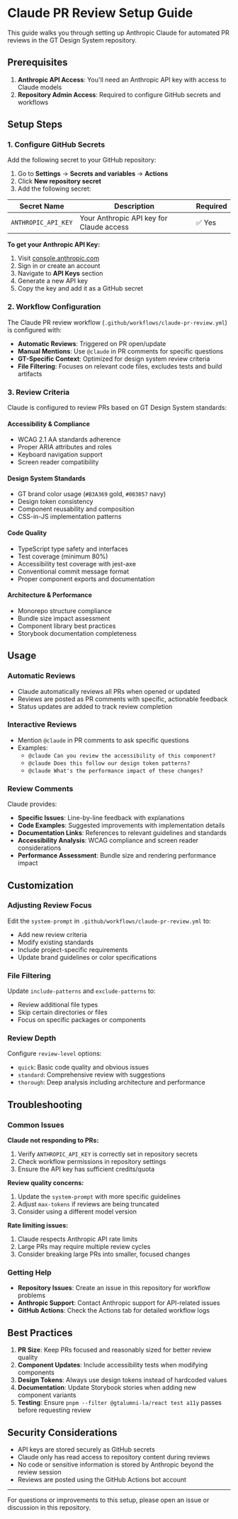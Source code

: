 # Claude PR Review Setup Guide

This guide walks you through setting up Anthropic Claude for automated PR reviews in the GT Design System repository.

## Prerequisites

1. **Anthropic API Access**: You'll need an Anthropic API key with access to Claude models
2. **Repository Admin Access**: Required to configure GitHub secrets and workflows

## Setup Steps

### 1. Configure GitHub Secrets

Add the following secret to your GitHub repository:

1. Go to **Settings** → **Secrets and variables** → **Actions**
2. Click **New repository secret**
3. Add the following secret:

| Secret Name | Description | Required |
|-------------|-------------|----------|
| `ANTHROPIC_API_KEY` | Your Anthropic API key for Claude access | ✅ Yes |

**To get your Anthropic API Key:**
1. Visit [console.anthropic.com](https://console.anthropic.com)
2. Sign in or create an account
3. Navigate to **API Keys** section
4. Generate a new API key
5. Copy the key and add it as a GitHub secret

### 2. Workflow Configuration

The Claude PR review workflow (`.github/workflows/claude-pr-review.yml`) is configured with:

- **Automatic Reviews**: Triggered on PR open/update
- **Manual Mentions**: Use `@claude` in PR comments for specific questions
- **GT-Specific Context**: Optimized for design system review criteria
- **File Filtering**: Focuses on relevant code files, excludes tests and build artifacts

### 3. Review Criteria

Claude is configured to review PRs based on GT Design System standards:

#### Accessibility & Compliance
- WCAG 2.1 AA standards adherence
- Proper ARIA attributes and roles
- Keyboard navigation support
- Screen reader compatibility

#### Design System Standards
- GT brand color usage (`#B3A369` gold, `#003057` navy)
- Design token consistency
- Component reusability and composition
- CSS-in-JS implementation patterns

#### Code Quality
- TypeScript type safety and interfaces
- Test coverage (minimum 80%)
- Accessibility test coverage with jest-axe
- Conventional commit message format
- Proper component exports and documentation

#### Architecture & Performance
- Monorepo structure compliance
- Bundle size impact assessment
- Component library best practices
- Storybook documentation completeness

## Usage

### Automatic Reviews
- Claude automatically reviews all PRs when opened or updated
- Reviews are posted as PR comments with specific, actionable feedback
- Status updates are added to track review completion

### Interactive Reviews
- Mention `@claude` in PR comments to ask specific questions
- Examples:
  - `@claude Can you review the accessibility of this component?`
  - `@claude Does this follow our design token patterns?`
  - `@claude What's the performance impact of these changes?`

### Review Comments
Claude provides:
- **Specific Issues**: Line-by-line feedback with explanations
- **Code Examples**: Suggested improvements with implementation details
- **Documentation Links**: References to relevant guidelines and standards
- **Accessibility Analysis**: WCAG compliance and screen reader considerations
- **Performance Assessment**: Bundle size and rendering performance impact

## Customization

### Adjusting Review Focus
Edit the `system-prompt` in `.github/workflows/claude-pr-review.yml` to:
- Add new review criteria
- Modify existing standards
- Include project-specific requirements
- Update brand guidelines or color specifications

### File Filtering
Update `include-patterns` and `exclude-patterns` to:
- Review additional file types
- Skip certain directories or files
- Focus on specific packages or components

### Review Depth
Configure `review-level` options:
- `quick`: Basic code quality and obvious issues
- `standard`: Comprehensive review with suggestions
- `thorough`: Deep analysis including architecture and performance

## Troubleshooting

### Common Issues

**Claude not responding to PRs:**
1. Verify `ANTHROPIC_API_KEY` is correctly set in repository secrets
2. Check workflow permissions in repository settings
3. Ensure the API key has sufficient credits/quota

**Review quality concerns:**
1. Update the `system-prompt` with more specific guidelines
2. Adjust `max-tokens` if reviews are being truncated
3. Consider using a different model version

**Rate limiting issues:**
1. Claude respects Anthropic API rate limits
2. Large PRs may require multiple review cycles
3. Consider breaking large PRs into smaller, focused changes

### Getting Help

- **Repository Issues**: Create an issue in this repository for workflow problems
- **Anthropic Support**: Contact Anthropic support for API-related issues
- **GitHub Actions**: Check the Actions tab for detailed workflow logs

## Best Practices

1. **PR Size**: Keep PRs focused and reasonably sized for better review quality
2. **Component Updates**: Include accessibility tests when modifying components
3. **Design Tokens**: Always use design tokens instead of hardcoded values
4. **Documentation**: Update Storybook stories when adding new component variants
5. **Testing**: Ensure `pnpm --filter @gtalumni-la/react test a11y` passes before requesting review

## Security Considerations

- API keys are stored securely as GitHub secrets
- Claude only has read access to repository content during reviews
- No code or sensitive information is stored by Anthropic beyond the review session
- Reviews are posted using the GitHub Actions bot account

---

For questions or improvements to this setup, please open an issue or discussion in this repository.
